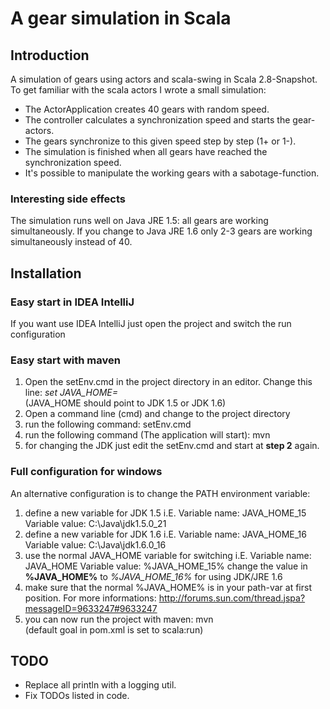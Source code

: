 A gear simulation in Scala
========

## Introduction
A simulation of gears using actors and scala-swing in Scala 2.8-Snapshot. 
To get familiar with the scala actors I wrote a small simulation:

- The ActorApplication creates 40 gears with random speed.
- The controller calculates a synchronization speed and starts the gear-actors.
- The gears synchronize to this given speed step by step (1+ or 1-).
- The simulation is finished when all gears have reached the synchronization speed.
- It's possible to manipulate the working gears with a sabotage-function.

### Interesting side effects
The simulation runs well on Java JRE 1.5: all gears are working simultaneously.
If you change to Java JRE 1.6 only 2-3 gears are working simultaneously instead of 40.

## Installation

### Easy start in IDEA IntelliJ
If you want use IDEA IntelliJ just open the project and switch the run configuration

### Easy start with maven
1.  Open the setEnv.cmd in the project directory in an editor. Change this line: <i>set JAVA_HOME=</i>
    <br />(JAVA_HOME should point to JDK 1.5 or JDK 1.6)
2.  Open a command line (cmd) and change to the project directory
3.  run the following command: 
        setEnv.cmd
4.  run the following command (The application will start): 
        mvn
5.  for changing the JDK just edit the setEnv.cmd and start at <b>step 2</b> again.

### Full configuration for windows
An alternative configuration is to change the PATH environment variable:

1.  define a new variable for JDK 1.5 i.E.
        Variable name: JAVA_HOME_15
        Variable value: C:\Java\jdk1.5.0_21
2.  define a new variable for JDK 1.6 i.E.
        Variable name: JAVA_HOME_16
        Variable value: C:\Java\jdk1.6.0_16
3.  use the normal JAVA_HOME variable for switching i.E.
        Variable name: JAVA_HOME
        Variable value: %JAVA_HOME_15%
    change the value in <b>%JAVA_HOME%</b> to <i>%JAVA_HOME_16%</i> for using JDK/JRE 1.6
4.  make sure that the normal %JAVA_HOME% is in your path-var at first position. For more informations: http://forums.sun.com/thread.jspa?messageID=9633247#9633247
5.  you can now run the project with maven: mvn 
    <br />(default goal in pom.xml is set to scala:run)
    
## TODO
- Replace all println with a logging util.
- Fix TODOs listed in code.